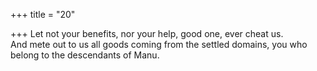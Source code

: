 +++
title = "20"

+++
Let not your benefits, nor your help, good one, ever cheat us.  
And mete out to us all goods coming from the settled domains, you  who belong to the descendants of Manu.  